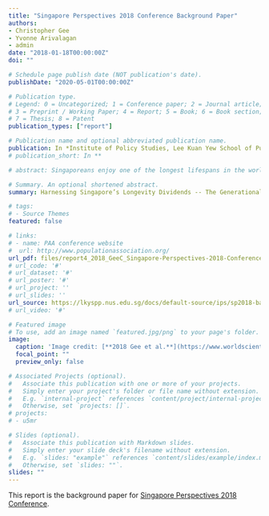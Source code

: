 ```yaml
---
title: "Singapore Perspectives 2018 Conference Background Paper"
authors:
- Christopher Gee
- Yvonne Arivalagan
- admin
date: "2018-01-18T00:00:00Z"
doi: ""

# Schedule page publish date (NOT publication's date).
publishDate: "2020-05-01T00:00:00Z"

# Publication type.
# Legend: 0 = Uncategorized; 1 = Conference paper; 2 = Journal article;
# 3 = Preprint / Working Paper; 4 = Report; 5 = Book; 6 = Book section;
# 7 = Thesis; 8 = Patent
publication_types: ["report"]

# Publication name and optional abbreviated publication name.
publication: In *Institute of Policy Studies, Lee Kuan Yew School of Public Policy, National University of Singapore*
# publication_short: In **

# abstract: Singaporeans enjoy one of the longest lifespans in the world today. Singapore is also one of the most rapidly ageing societies in the world. Given these population trends, business and workers, individuals and families will experience significant changes in the way they work, play and organise their lives together. This book is a collection of speeches presented at Singapore Perspectives 2018 by leading thought leaders and eminent speakers on how our economic, political and social institutions can best adapt to and manage a rapidly ageing population. Contributors to this book tackle the urgent need to shape mind-sets, policies and decisions today for the best outcomes for current and future generations.

# Summary. An optional shortened abstract.
summary: Harnessing Singapore’s Longevity Dividends -- The Generational Economy, Society and Polity

# tags:
# - Source Themes
featured: false

# links:
# - name: PAA conference website
#  url: http://www.populationassociation.org/
url_pdf: files/report4_2018_GeeC_Singapore-Perspectives-2018-Conference-Background-Paper.pdf
# url_code: '#'
# url_dataset: '#'
# url_poster: '#'
# url_project: ''
# url_slides: ''
url_source: https://lkyspp.nus.edu.sg/docs/default-source/ips/sp2018-background-paper_180118.pdf
# url_video: '#'

# Featured image
# To use, add an image named `featured.jpg/png` to your page's folder. 
image:
  caption: 'Image credit: [**2018 Gee et al.**](https://www.worldscientific.com/worldscibooks/10.1142/11155)'
  focal_point: ""
  preview_only: false

# Associated Projects (optional).
#   Associate this publication with one or more of your projects.
#   Simply enter your project's folder or file name without extension.
#   E.g. `internal-project` references `content/project/internal-project/index.md`.
#   Otherwise, set `projects: []`.
# projects:
# - u5mr

# Slides (optional).
#   Associate this publication with Markdown slides.
#   Simply enter your slide deck's filename without extension.
#   E.g. `slides: "example"` references `content/slides/example/index.md`.
#   Otherwise, set `slides: ""`.
slides: ""
---
```


This report is the background paper for [Singapore Perspectives 2018 Conference](https://lkyspp.nus.edu.sg/ips/events/details/singapore-perspectives-2018-together).
